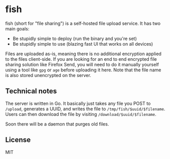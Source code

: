 # fish

fish (short for "file sharing") is a self-hosted file upload service. It
has two main goals:

- Be stupidly simple to deploy (run the binary and you're set)
- Be stupidly simple to use (blazing fast UI that works on all devices)

Files are uploaded as-is, meaning there is no additional encryption applied
to the files client-side. If you are looking for an end to end encrypted
file sharing solution like Firefox Send, you will need to do it manually
yourself using a tool like `gpg` or `age` before uploading it here. Note
that the file name is also stored unencrypted on the server.

## Technical notes

The server is written in Go. It basically just takes any file you POST to
`/upload`, generates a UUID, and writes the file to
`/tmp/fish/$uuid/$filename`. Users can then download the file by visiting
`/download/$uuid/$filename`.

Soon there will be a daemon that purges old files.

## License

MIT
